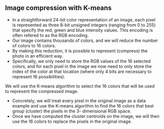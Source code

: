## Image compression with K-means

* In a straightforward 24-bit color representation of an image, each pixel is represented as three 8-bit unsigned integers (ranging from 0 to 255) that specify the red, green and blue intensity values. This encoding is often refered to as the RGB encoding.
* Our image contains thousands of colors, and we will reduce the number of colors to 16 colors.
* By making this reduction, it is possible to represent (compress) the photo in an efficient way. 
* Specifically, we only need to store the RGB values of the 16 selected colors, and for each pixel in the image we now need to only store the index of the color at that location (where only 4 bits are necessary to represent 16 possibilities).  

We will use the K-means algorithm to select the 16 colors that will be used to represent the compressed image.
* Concretely, we will treat every pixel in the original image as a data example and use the K-means algorithm to find the 16 colors that best group (cluster) the pixels in the 3- dimensional RGB space. 
* Once we have computed the cluster centroids on the image, we will then use the 16 colors to replace the pixels in the original image.

